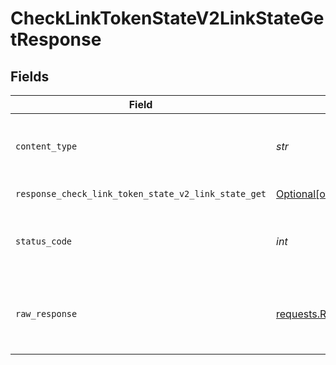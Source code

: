 # CheckLinkTokenStateV2LinkStateGetResponse


## Fields

| Field                                                                                                                                                                                                    | Type                                                                                                                                                                                                     | Required                                                                                                                                                                                                 | Description                                                                                                                                                                                              |
| -------------------------------------------------------------------------------------------------------------------------------------------------------------------------------------------------------- | -------------------------------------------------------------------------------------------------------------------------------------------------------------------------------------------------------- | -------------------------------------------------------------------------------------------------------------------------------------------------------------------------------------------------------- | -------------------------------------------------------------------------------------------------------------------------------------------------------------------------------------------------------- |
| `content_type`                                                                                                                                                                                           | *str*                                                                                                                                                                                                    | :heavy_check_mark:                                                                                                                                                                                       | HTTP response content type for this operation                                                                                                                                                            |
| `response_check_link_token_state_v2_link_state_get`                                                                                                                                                      | [Optional[operations.CheckLinkTokenStateV2LinkStateGetResponseCheckLinkTokenStateV2LinkStateGet]](../../models/operations/checklinktokenstatev2linkstategetresponsechecklinktokenstatev2linkstateget.md) | :heavy_minus_sign:                                                                                                                                                                                       | Successful Response                                                                                                                                                                                      |
| `status_code`                                                                                                                                                                                            | *int*                                                                                                                                                                                                    | :heavy_check_mark:                                                                                                                                                                                       | HTTP response status code for this operation                                                                                                                                                             |
| `raw_response`                                                                                                                                                                                           | [requests.Response](https://requests.readthedocs.io/en/latest/api/#requests.Response)                                                                                                                    | :heavy_check_mark:                                                                                                                                                                                       | Raw HTTP response; suitable for custom response parsing                                                                                                                                                  |